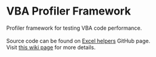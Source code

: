 # VBA Profiler Framework
Profiler framework for testing VBA code performance.<br><br>
Source code can be found on [Excel helpers](https://github.com/sergey-frolov-pets/excel-helpers/tree/master/frameworks/vba-profiler) GitHub page.<br>
Visit [this wiki page](https://github.com/sergey-frolov-pets/excel-helpers/wiki/VBA-Profiler) for more details.
